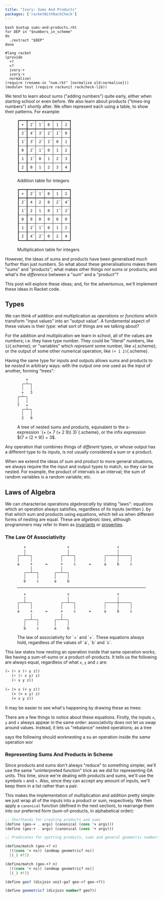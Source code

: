 ```yaml
---
title: "Ivory: Sums And Products"
packages: ['racketWithRackCheck']
---
```


```{pipe="sh > /dev/null"}
bash $setup sums-and-products.rkt
for DEP in "$numbers_in_scheme"
do
  ./extract "$DEP"
done
```

```{pipe="./hide"}
#lang racket
(provide
  +?
  ×?
  ivory-+
  ivory-×
  normalise)
(require (rename-in "num.rkt" [normalise old:normalise]))
(module+ test (require rackunit rackcheck-lib))
```

We tend to learn about sums ("adding numbers") quite early, either when starting
school or even before. We also learn about products ("times-ing numbers")
shortly after. We often represent each using a table, to show their
patterns. For example:

<figure>

```
┏━━━┳━━━┯━━━┯━━━┯━━━┯━━━┓
┃ + ┃ 2̅ │ 1̅ │ 0 │ 1 │ 2 ┃
┣━━━╋━━━┿━━━┿━━━┿━━━┿━━━┫
┃ 2̅ ┃ 4̅ │ 3̅ │ 2̅ │ 1̅ │ 0 ┃
┠───╂───┼───┼───┼───┼───┨
┃ 1̅ ┃ 3̅ │ 2̅ │ 1̅ │ 0 │ 1 ┃
┠───╂───┼───┼───┼───┼───┨
┃ 0 ┃ 2̅ │ 1̅ │ 0 │ 1 │ 2 ┃
┠───╂───┼───┼───┼───┼───┨
┃ 1 ┃ 1̅ │ 0 │ 1 │ 2 │ 3 ┃
┠───╂───┼───┼───┼───┼───┨
┃ 2 ┃ 0 │ 1 │ 2 │ 3 │ 4 ┃
┗━━━┻━━━┷━━━┷━━━┷━━━┷━━━┛
```

 <figcaption>Addition table for integers</figcaption>
</figure>

<figure>

```
┏━━━┳━━━┯━━━┯━━━┯━━━┯━━━┓
┃ × ┃ 2̅ │ 1̅ │ 0 │ 1 │ 2 ┃
┣━━━╋━━━┿━━━┿━━━┿━━━┿━━━┫
┃ 2̅ ┃ 4 │ 2 │ 0 │ 2̅ │ 4̅ ┃
┠───╂───┼───┼───┼───┼───┨
┃ 1̅ ┃ 2 │ 1 │ 0 │ 1̅ │ 2̅ ┃
┠───╂───┼───┼───┼───┼───┨
┃ 0 ┃ 0 │ 0 │ 0 │ 0 │ 0 ┃
┠───╂───┼───┼───┼───┼───┨
┃ 1 ┃ 2̅ │ 1̅ │ 0 │ 1 │ 2 ┃
┠───╂───┼───┼───┼───┼───┨
┃ 2 ┃ 4̅ │ 2̅ │ 0 │ 2 │ 4 ┃
┗━━━┻━━━┷━━━┷━━━┷━━━┷━━━┛
```

 <figcaption>Multiplication table for integers</figcaption>
</figure>

However, the ideas of sums and products have been generalised much further than
just numbers. So what about these generalisations makes them "sums" and
"products"; what makes other things *not* sums or products; and what's the
*difference* between a "sum" and a "product"?

This post will explore these ideas; and, for the adventurous, we'll implement
these ideas in Racket code.

## Types ##

We can think of addition and multiplication as *operations* or *functions* which
transform "input values" into an "output value". A fundamental aspect of these
values is their *type*: what sort of things are we talking about?

For the addition and multiplication we learn in school, all of the values are
*numbers*; i.e. they have type number. They could be "literal" numbers, like
`12`{.scheme}; or "variables" which *represent* some number, like `x`{.scheme};
or the output of some other numerical operation, like `(+ 1 2)`{.scheme}.

Having the same type for inputs and outputs allows sums and products to be
*nested* in arbitrary ways: with the output one one used as the input of
another, forming "trees":

<figure>

```
    +
  ┌─┴─┐
  │   │
  ×   3
┌─┴─┐
│   │
7   ×
  ┌─┴─┐
  │   │
  2   9
```

 <figcaption>A tree of nested sums and products, equivalent to the s-expression
 `(+ (× 7 (× 2 9)) 3)`{.scheme}, or the infix expression $(7 × (2 × 9)) + 3$.
</figure>

Any operation that combines things of *different* types, or whose output has a
different type to its inputs, is not usually considered a sum or a product.

When we extend the ideas of sum and product to more general situations, we
always require the the input and output types to match, so they can be nested.
For example, the product of intervals is an interval; the sum of random
variables is a random variable; etc.

## Laws of Algebra ##

We can characterise operations *algebraically* by stating "laws": equations
which an operation always satisfies, regardless of its inputs (written ). by
that which sum and products using equations, which tell us when different forms
of nesting are equal. These are *algebraic laws*, although programmers may refer
to them as
[invariants](https://en.wikipedia.org/wiki/Invariant_(mathematics)#Invariants_in_computer_science)
or
[properties](https://hypothesis.works/articles/what-is-property-based-testing/).

### The Law Of Associativity ###

<figure>

```
   +                   +                      +
   │                   │                      │
┌──┴──┐             ┌──┴──┐             ┌─────┼─────┐
│     │             │     │             │     │     │
a     +      =      +     c      =      a     b     c
      │             │
   ┌──┴──┐       ┌──┴──┐
   │     │       │     │
   b     c       a     b
```

---

```
   ×                   ×                      ×
   │                   │                      │
┌──┴──┐             ┌──┴──┐             ┌─────┼─────┐
│     │             │     │             │     │     │
a     ×      =      ×     c      =      a     b     c
      │             │
   ┌──┴──┐       ┌──┴──┐
   │     │       │     │
   b     c       a     b
```

<figcaption>The law of associativity for `+` and `+`. These equations always
hold, regardless of the values of `a`, `b` and `c`.
</figure>

This law states how nesting an operation inside that same operation works, like
having a sum-of-sums or a product-of-products. It tells us the following are
always equal, regardless of what `x`, `y` and `z` are:

```scheme
(= (+ x (+ y z))
   (+ (+ x y) z)
   (+ x y z))
   
(= (× x (× y z))
   (× (× x y) z)
   (× x y z))
```

It may be easier to see what's happening by drawing these as trees:



There are a few things to notice about these equations. Firstly, the inputs `x`,
`y` and `z` always appear in the same order: associativity does not let us swap
around values. Instead, it lets us "rebalance" nested operations; as a tree

says the following should worknesting a su an operation inside *the same* operation wor

### Representing Sums And Products in Scheme ###

Since products and sums don't always "reduce" to something simpler, we'll use
the same "uninterpreted function" trick as we did for representing GA units.
This time, since we're dealing with products and sums, we'll use the symbols `×`
and `+`. Also, since they can accept any amount of inputs, we'll keep them in a
list rather than a pair.

This makes the implementation of multiplication and addition pretty simple: we
just wrap all of the inputs into a product or sum, respectively. We then apply a
`canonical` function (defined in the next section), to rearrange them into our
preferred form (sum-of-products, in alphabetical order):

```{.scheme pipe="./show"}
;; Shorthands for creating products and sums
(define (geo-× . args) (canonical (cons '× args)))
(define (geo-+ . args) (canonical (cons '+ args)))

;; Predicates for spotting products, sums and general geometric numbers

(define/match (geo-×? n)
  [((cons '× ns)) (andmap geometric? ns)]
  [(_) #f])

(define/match (geo-+? n)
  [((cons '+ ns)) (andmap geometric? ns)]
  [(_) #f])

(define geo? (disjoin unit-ga? geo-×? geo-+?))

(define geometric? (disjoin number? geo?))
```
